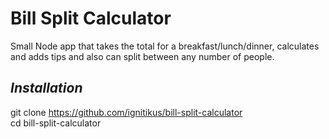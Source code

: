 # Bill Split Calculator
Small Node app that takes the total for a breakfast/lunch/dinner, calculates and adds tips and also can split between any number of people. 

## *Installation*
git clone https://github.com/ignitikus/bill-split-calculator <br>
cd bill-split-calculator <br>
